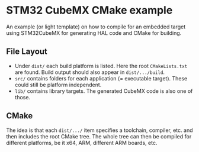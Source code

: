 # STM32 CubeMX CMake example

An example (or light template) on how to compile for an embedded target using STM32CubeMX for generating HAL code and CMake for building.

## File Layout

* Under `dist/` each build platform is listed.
  Here the root `CMakeLists.txt` are found.
  Build output should also appear in `dist/.../build`.
* `src/` contains folders for each application (= executable target).
  These could still be platform independent.
* `lib/` contains library targets. The generated CubeMX code is also one of those.

## CMake

The idea is that each `dist/.../` item specifies a toolchain, compiler, etc. and then includes the root CMake tree.
The whole tree can then be compiled for different platforms, be it x64, ARM, different ARM boards, etc.
